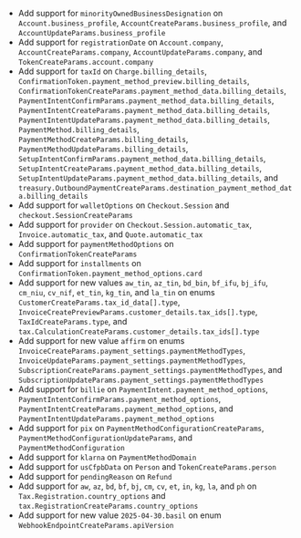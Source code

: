 * Add support for `minorityOwnedBusinessDesignation` on `Account.business_profile`, `AccountCreateParams.business_profile`, and `AccountUpdateParams.business_profile`
* Add support for `registrationDate` on `Account.company`, `AccountCreateParams.company`, `AccountUpdateParams.company`, and `TokenCreateParams.account.company`
* Add support for `taxId` on `Charge.billing_details`, `ConfirmationToken.payment_method_preview.billing_details`, `ConfirmationTokenCreateParams.payment_method_data.billing_details`, `PaymentIntentConfirmParams.payment_method_data.billing_details`, `PaymentIntentCreateParams.payment_method_data.billing_details`, `PaymentIntentUpdateParams.payment_method_data.billing_details`, `PaymentMethod.billing_details`, `PaymentMethodCreateParams.billing_details`, `PaymentMethodUpdateParams.billing_details`, `SetupIntentConfirmParams.payment_method_data.billing_details`, `SetupIntentCreateParams.payment_method_data.billing_details`, `SetupIntentUpdateParams.payment_method_data.billing_details`, and `treasury.OutboundPaymentCreateParams.destination_payment_method_data.billing_details`
* Add support for `walletOptions` on `Checkout.Session` and `checkout.SessionCreateParams`
* Add support for `provider` on `Checkout.Session.automatic_tax`, `Invoice.automatic_tax`, and `Quote.automatic_tax`
* Add support for `paymentMethodOptions` on `ConfirmationTokenCreateParams`
* Add support for `installments` on `ConfirmationToken.payment_method_options.card`
* Add support for new values `aw_tin`, `az_tin`, `bd_bin`, `bf_ifu`, `bj_ifu`, `cm_niu`, `cv_nif`, `et_tin`, `kg_tin`, and `la_tin` on enums `CustomerCreateParams.tax_id_data[].type`, `InvoiceCreatePreviewParams.customer_details.tax_ids[].type`, `TaxIdCreateParams.type`, and `tax.CalculationCreateParams.customer_details.tax_ids[].type`
* Add support for new value `affirm` on enums `InvoiceCreateParams.payment_settings.paymentMethodTypes`, `InvoiceUpdateParams.payment_settings.paymentMethodTypes`, `SubscriptionCreateParams.payment_settings.paymentMethodTypes`, and `SubscriptionUpdateParams.payment_settings.paymentMethodTypes`
* Add support for `billie` on `PaymentIntent.payment_method_options`, `PaymentIntentConfirmParams.payment_method_options`, `PaymentIntentCreateParams.payment_method_options`, and `PaymentIntentUpdateParams.payment_method_options`
* Add support for `pix` on `PaymentMethodConfigurationCreateParams`, `PaymentMethodConfigurationUpdateParams`, and `PaymentMethodConfiguration`
* Add support for `klarna` on `PaymentMethodDomain`
* Add support for `usCfpbData` on `Person` and `TokenCreateParams.person`
* Add support for `pendingReason` on `Refund`
* Add support for `aw`, `az`, `bd`, `bf`, `bj`, `cm`, `cv`, `et`, `in`, `kg`, `la`, and `ph` on `Tax.Registration.country_options` and `tax.RegistrationCreateParams.country_options`
* Add support for new value `2025-04-30.basil` on enum `WebhookEndpointCreateParams.apiVersion`